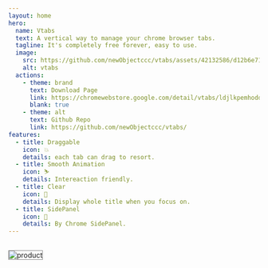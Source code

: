 ```yaml
---
layout: home
hero:
  name: Vtabs
  text: A vertical way to manage your chrome browser tabs.
  tagline: It's completely free forever, easy to use.
  image:
    src: https://github.com/newObjectccc/vtabs/assets/42132586/d12b6e71-65f8-4c84-bb42-56923d36e290
    alt: vtabs
  actions:
    - theme: brand
      text: Download Page
      link: https://chromewebstore.google.com/detail/vtabs/ldjlkpemhoddnoedhbebgdncegooejim?hl=zh-CN&utm_source=ext_sidebar
      blank: true
    - theme: alt
      text: Github Repo
      link: https://github.com/newObjectccc/vtabs/
features:
  - title: Draggable
    icon: 💥
    details: each tab can drag to resort.
  - title: Smooth Animation
    icon: ⛷️
    details: Intereaction friendly.
  - title: Clear
    icon: 🌈
    details: Display whole title when you focus on.
  - title: SidePanel
    icon: 🫛
    details: By Chrome SidePanel.
---
```


##

<img style="border: 1px solid #888" src="/vtabs.png" alt="product">
